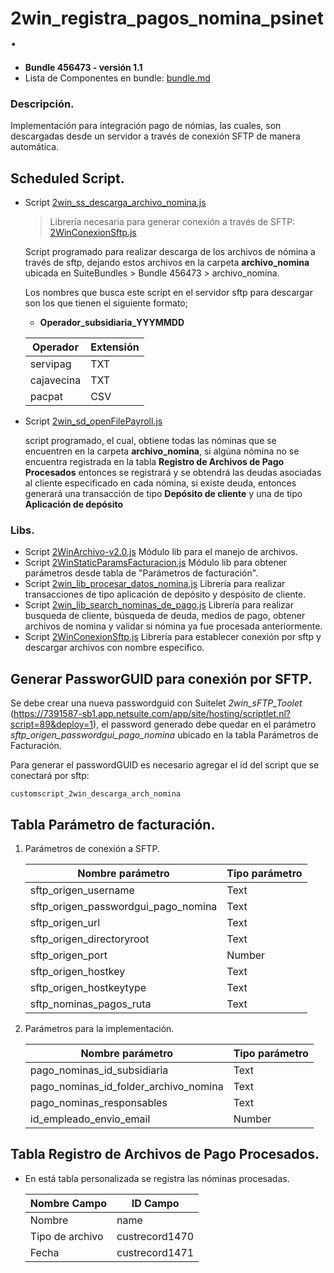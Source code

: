 # 2win_registra_pagos_nomina_psinet.

- **Bundle 456473 - versión 1.1**
- Lista de Componentes en bundle: [bundle.md](/bundle.md)

### Descripción.
Implementación para integración pago de nómias, las cuales, son descargadas desde un servidor a través de conexión SFTP de manera automática.

## Scheduled Script.
- Script [2win_ss_descarga_archivo_nomina.js](/2win_ss_descarga_archivo_nomina.js)
    > Librería necesaria para generar conexión a través de SFTP: [2WinConexionSftp.js](/libs/2WinConexionSftp.js)

    Script programado para realizar descarga de los archivos de nómina a través de sftp, dejando estos archivos en la carpeta **archivo_nomina** ubicada en SuiteBundles > Bundle 456473 > archivo_nomina.

    Los nombres que busca este script en el servidor sftp para descargar son los que tienen el siguiente formato;
    - **Operador_subsidiaria_YYYMMDD**

    |Operador  |Extensión|
    |----------|---------|
    |servipag  |TXT      |
    |cajavecina|TXT      |
    |pacpat    |CSV      |

- Script [2win_sd_openFilePayroll.js](/2win_sd_openFilePayroll.js)

    script programado, el cual, obtiene todas las nóminas que se encuentren en la carpeta **archivo_nomina**, si algúna nómina no se encuentra registrada en la tabla **Registro de Archivos de Pago Procesados** entonces se registrará y se obtendrá las deudas asociadas al cliente especificado en cada nómina, si existe deuda, entonces generará una transacción de tipo **Depósito de cliente** y una de tipo **Aplicación de depósito**

### Libs.
- Script [2WinArchivo-v2.0.js](/libs/2WinArchivo-v2.0.js) Módulo lib para el manejo de archivos.
- Script [2WinStaticParamsFacturacion.js](/libs/2WinStaticParamsFacturacion.js) Módulo lib para obtener parámetros desde tabla de "Parámetros de facturación".
- Script [2win_lib_procesar_datos_nomina.js](/libs/2win_lib_procesar_datos_nomina.js) Librería para realizar transacciones de tipo aplicación de depósito y despósito de cliente.
- Script [2win_lib_search_nominas_de_pago.js](/libs/2win_lib_search_nominas_de_pago.js) Librería para realizar busqueda de cliente, búsqueda de deuda, medios de pago, obtener archivos de nomina y validar si nómina ya fue procesada anteriormente. 
- Script [2WinConexionSftp.js](/libs/2WinConexionSftp.js) Librería para establecer conexión por sftp y descargar archivos con nombre especifico.

## Generar PassworGUID para conexión por SFTP.

Se debe crear una nueva passwordguid con Suitelet *2win_sFTP_Toolet* (https://7391587-sb1.app.netsuite.com/app/site/hosting/scriptlet.nl?script=89&deploy=1), el password generado debe quedar en el parámetro *sftp_origen_passwordgui_pago_nomina* ubicado en la tabla Parámetros de Facturación.

Para generar el passwordGUID es necesario agregar el id del script que se conectará por sftp:

    customscript_2win_descarga_arch_nomina

## Tabla Parámetro de facturación.
1. Parámetros de conexión a SFTP.

    |Nombre parámetro                   |Tipo parámetro|
    |-----------------------------------|--------------|
    |sftp_origen_username               |Text          |
    |sftp_origen_passwordgui_pago_nomina|Text          |
    |sftp_origen_url                    |Text          |
    |sftp_origen_directoryroot          |Text          |
    |sftp_origen_port                   |Number        |
    |sftp_origen_hostkey                |Text          |
    |sftp_origen_hostkeytype            |Text          |
    |sftp_nominas_pagos_ruta            |Text          |

2. Parámetros para la implementación.

    |Nombre parámetro                     |Tipo parámetro|
    |-------------------------------------|--------------|
    |pago_nominas_id_subsidiaria          |Text          |
    |pago_nominas_id_folder_archivo_nomina|Text          |
    |pago_nominas_responsables            |Text          |
    |id_empleado_envio_email              |Number        |
    
## Tabla Registro de Archivos de Pago Procesados.
- En está tabla personalizada se registra las nóminas procesadas.

    |Nombre Campo   |ID Campo      |
    |---------------|--------------|
    |Nombre         |name          |
    |Tipo de archivo|custrecord1470|
    |Fecha          |custrecord1471|